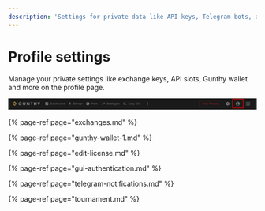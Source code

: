 ```yaml
---
description: 'Settings for private data like API keys, Telegram bots, and more.'
---
```


# Profile settings

Manage your private settings like exchange keys, API slots, Gunthy wallet and more on the profile page. 

![](../../.gitbook/assets/image%20%2846%29.png)

{% page-ref page="exchanges.md" %}

{% page-ref page="gunthy-wallet-1.md" %}

{% page-ref page="edit-license.md" %}

{% page-ref page="gui-authentication.md" %}

{% page-ref page="telegram-notifications.md" %}

{% page-ref page="tournament.md" %}



